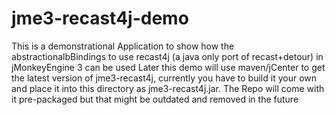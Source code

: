 # jme3-recast4j-demo
This is a demonstrational Application to show how the abstractionalbBindings to use recast4j (a java only port of recast+detour) in jMonkeyEngine 3 can be used
Later this demo will use maven/jCenter to get the latest version of jme3-recast4j, currently you have to build it your own and place it into this directory as jme3-recast4j.jar.
The Repo will come with it pre-packaged but that might be outdated and removed in the future
